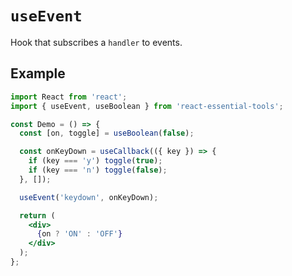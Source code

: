 # `useEvent`

Hook that subscribes a `handler` to events.

## Example

```jsx
import React from 'react';
import { useEvent, useBoolean } from 'react-essential-tools';

const Demo = () => {
  const [on, toggle] = useBoolean(false);

  const onKeyDown = useCallback(({ key }) => {
    if (key === 'y') toggle(true);
    if (key === 'n') toggle(false);
  }, []);

  useEvent('keydown', onKeyDown);

  return (
    <div>
      {on ? 'ON' : 'OFF'}
    </div>
  );
};
```
